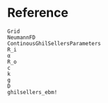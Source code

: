 # Reference 

```@docs
Grid
NeumannFD
ContinousGhilSellersParameters
R_i
α
R_o
c
k
g
D
ghilsellers_ebm!    
```
